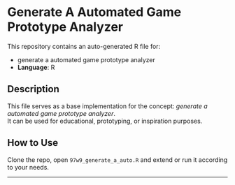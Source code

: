 # Generate A Automated Game Prototype Analyzer

This repository contains an auto-generated R file for:

- generate a automated game prototype analyzer
- **Language**: R

## Description

This file serves as a base implementation for the concept: *generate a automated game prototype analyzer*.  
It can be used for educational, prototyping, or inspiration purposes.

## How to Use

Clone the repo, open `97w9_generate_a_auto.R` and extend or run it according to your needs.

---


